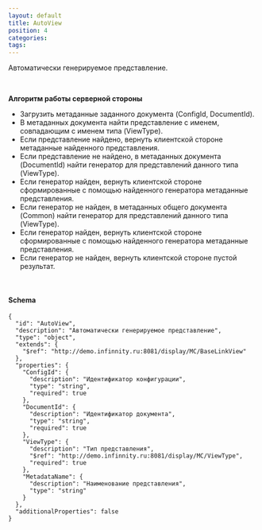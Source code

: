 ```yaml
---
layout: default
title: AutoView
position: 4
categories: 
tags: 
---
```


Автоматически генерируемое представление.

 

**Алгоритм работы серверной стороны**

* Загрузить метаданные заданного документа (ConfigId, DocumentId).
* В метаданных документа найти представление с именем, совпадающим с именем типа (ViewType).
* Если представление найдено, вернуть клиентской стороне метаданные найденного представления.
* Если представление не найдено, в метаданных документа (DocumentId) найти генератор для представлений данного типа (ViewType).
* Если генератор найден, вернуть клиентской стороне сформированные с помощью найденного генератора метаданные представления.
* Если генератор не найден, в метаданных общего документа (Common) найти генератор для представлений данного типа (ViewType).
* Если генератор найден, вернуть клиентской стороне сформированные с помощью найденного генератора метаданные представления.
* Если генератор не найден, вернуть клиентской стороне пустой результат.

   

#### Schema

```
{
  "id": "AutoView",
  "description": "Автоматически генерируемое представление",
  "type": "object",
  "extends": {
    "$ref": "http://demo.infinnity.ru:8081/display/MC/BaseLinkView"
  },
  "properties": {
    "ConfigId": {
      "description": "Идентификатор конфигурации",
      "type": "string",
      "required": true
    },
    "DocumentId": {
      "description": "Идентификатор документа",
      "type": "string",
      "required": true
    },
    "ViewType": {
      "description": "Тип представления",
      "$ref": "http://demo.infinnity.ru:8081/display/MC/ViewType",
      "required": true
    },
    "MetadataName": {
      "description": "Наименование представления",
      "type": "string"
    }
  },
  "additionalProperties": false
}
```

 

 

